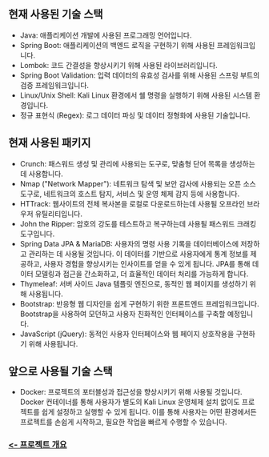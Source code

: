 ## 현재 사용된 기술 스택
* Java: 애플리케이션 개발에 사용된 프로그래밍 언어입니다.
* Spring Boot: 애플리케이션의 백엔드 로직을 구현하기 위해 사용된 프레임워크입니다.
* Lombok: 코드 간결성을 향상시키기 위해 사용된 라이브러리입니다.
* Spring Boot Validation: 입력 데이터의 유효성 검사를 위해 사용된 스프링 부트의 검증 프레임워크입니다.
* Linux/Unix Shell: Kali Linux 환경에서 쉘 명령을 실행하기 위해 사용된 시스템 환경입니다.
* 정규 표현식 (Regex): 로그 데이터 파싱 및 데이터 정형화에 사용된 기술입니다.

## 현재 사용된 패키지
* Crunch: 패스워드 생성 및 관리에 사용되는 도구로, 맞춤형 단어 목록을 생성하는 데 사용합니다.
* Nmap ("Network Mapper"): 네트워크 탐색 및 보안 감사에 사용되는 오픈 소스 도구로, 네트워크의 호스트 탐지, 서비스 및 운영 체제 감지 등에 사용합니다.
* HTTrack: 웹사이트의 전체 복사본을 로컬로 다운로드하는데 사용될 오프라인 브라우저 유틸리티입니다.
* John the Ripper: 암호의 강도를 테스트하고 복구하는데 사용될 패스워드 크래킹 도구입니다.
* Spring Data JPA & MariaDB: 사용자의 명령 사용 기록을 데이터베이스에 저장하고 관리하는 데 사용될 것입니다. 이 데이터를 기반으로 사용자에게 통계 정보를 제공하고, 사용자 경험을 향상시키는 인사이트를 얻을 수 있게 됩니다. JPA를 통해 데이터 모델링과 접근을 간소화하고, 더 효율적인 데이터 처리를 가능하게 합니다.
* Thymeleaf: 서버 사이드 Java 템플릿 엔진으로, 동적인 웹 페이지를 생성하기 위해 사용됩니다.
* Bootstrap: 반응형 웹 디자인을 쉽게 구현하기 위한 프론트엔드 프레임워크입니다. Bootstrap을 사용하여 모던하고 사용자 친화적인 인터페이스를 구축할 예정입니다.
* JavaScript (jQuery): 동적인 사용자 인터페이스와 웹 페이지 상호작용을 구현하기 위해 사용됩니다.

## 앞으로 사용될 기술 스택
* Docker: 프로젝트의 포터블성과 접근성을 향상시키기 위해 사용될 것입니다. Docker 컨테이너를 통해 사용자가 별도의 Kali Linux 운영체제 설치 없이도 프로젝트를 쉽게 설정하고 실행할 수 있게 됩니다. 이를 통해 사용자는 어떤 환경에서든 프로젝트를 손쉽게 시작하고, 필요한 작업을 빠르게 수행할 수 있습니다.

### [<- 프로젝트 개요](README.md)